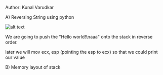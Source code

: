 Author: Kunal Varudkar

A) Reversing String using python



![alt text](https://raw.githubusercontent.com/kunalvarudkar/x86-Assembly-Language-and-Shellcoding-on-Linux/master/Shellcode/Helloworld_using_Stack/reverse%20string.png)

We are going to push the "Hello world!\naaa" onto the stack in reverse order.

later we will mov ecx, esp (pointing the esp to ecx) so that we could print our value


B) Memory layout of stack

